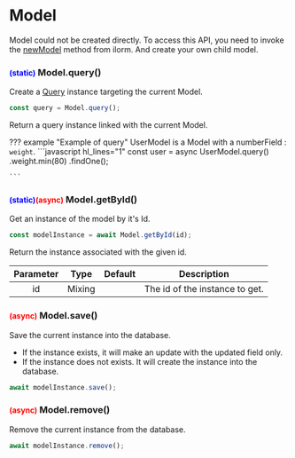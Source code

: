 # Model
Model could not be created directly. To access this API, you need to invoke the
[newModel](../core#ilormnewmodel) method from ilorm. And create your own child model.

### <small style="color:blue;">(static)</small> Model.query()
Create a [Query](../query) instance targeting the current Model.

```javascript
const query = Model.query();
```
Return a query instance linked with the current Model.

??? example "Example of query"
    UserModel is a Model with a numberField : `weight`.
    ```javascript hl_lines="1"
    const user = async UserModel.query()
        .weight.min(80)
        .findOne();
    
    ```

### <small style="color:blue;">(static)</small><small style="color:red;">(async)</small> Model.getById()
Get an instance of the model by it's Id.
```javascript
const modelInstance = await Model.getById(id);
```
Return the instance associated with the given id.

| Parameter        | Type    | Default | Description              |
|:----------------:|:-------:|:-------:| ------------------------ |
| id | Mixing |  | The id of the instance to get. |


### <small style="color:red;">(async)</small> Model.save()
Save the current instance into the database.
- If the instance exists, it will make an update with the updated field only.
- If the instance does not exists. It will create the instance into the database.

```javascript
await modelInstance.save();
```

### <small style="color:red;">(async)</small> Model.remove()
Remove the current instance from the database.

```javascript
await modelInstance.remove();
```
